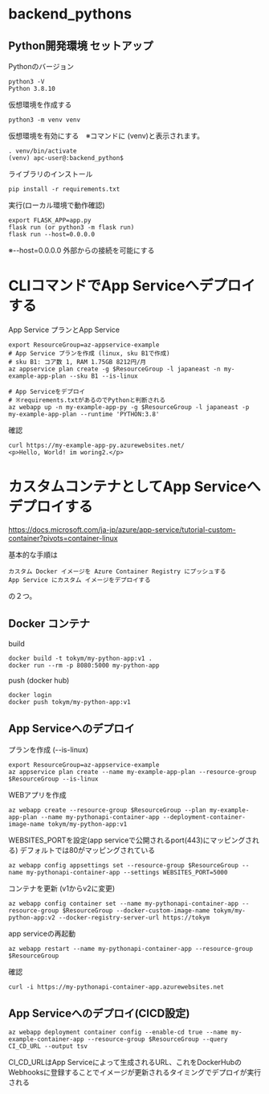 # backend_pythons

## Python開発環境 セットアップ

Pythonのバージョン
```
python3 -V 
Python 3.8.10
```

仮想環境を作成する
```
python3 -m venv venv
```

仮想環境を有効にする　※コマンドに (venv)と表示されます。
```
. venv/bin/activate
(venv) apc-user@:backend_python$
```

ライブラリのインストール
```
pip install -r requirements.txt
```

実行(ローカル環境で動作確認)
```
export FLASK_APP=app.py
flask run (or python3 -m flask run)
flask run --host=0.0.0.0
```
※--host=0.0.0.0 外部からの接続を可能にする



# CLIコマンドでApp Serviceへデプロイする

App Service プランとApp Service
```
export ResourceGroup=az-appservice-example
# App Service プランを作成 (linux, sku B1で作成)
# sku B1: コア数 1, RAM 1.75GB 8212円/月 
az appservice plan create -g $ResourceGroup -l japaneast -n my-example-app-plan --sku B1 --is-linux

# App Serviceをデプロイ
# ※requirements.txtがあるのでPythonと判断される
az webapp up -n my-example-app-py -g $ResourceGroup -l japaneast -p my-example-app-plan --runtime 'PYTHON:3.8'
```

確認
```
curl https://my-example-app-py.azurewebsites.net/
<p>Hello, World! im woring2.</p>
```

# カスタムコンテナとしてApp Serviceへデプロイする

https://docs.microsoft.com/ja-jp/azure/app-service/tutorial-custom-container?pivots=container-linux

基本的な手順は
```
カスタム Docker イメージを Azure Container Registry にプッシュする
App Service にカスタム イメージをデプロイする
```
の２つ。

##  Docker コンテナ

build
```
docker build -t tokym/my-python-app:v1 .
docker run --rm -p 8080:5000 my-python-app 
```

push (docker hub)
```
docker login
docker push tokym/my-python-app:v1
```

## App Serviceへのデプロイ

プランを作成 (--is-linux)
```
export ResourceGroup=az-appservice-example
az appservice plan create --name my-example-app-plan --resource-group $ResourceGroup --is-linux
```

WEBアプリを作成
```
az webapp create --resource-group $ResourceGroup --plan my-example-app-plan --name my-pythonapi-container-app --deployment-container-image-name tokym/my-python-app:v1
```

WEBSITES_PORTを設定(app serviceで公開されるport(443)にマッピングされる) デフォルトでは80がマッピングされている
```
az webapp config appsettings set --resource-group $ResourceGroup --name my-pythonapi-container-app --settings WEBSITES_PORT=5000
```

コンテナを更新 (v1からv2に変更)
```
az webapp config container set --name my-pythonapi-container-app --resource-group $ResourceGroup --docker-custom-image-name tokym/my-python-app:v2 --docker-registry-server-url https://tokym
```

app serviceの再起動
```
az webapp restart --name my-pythonapi-container-app --resource-group $ResourceGroup
```

確認
```
curl -i https://my-pythonapi-container-app.azurewebsites.net
```

## App Serviceへのデプロイ(CICD設定)

```
az webapp deployment container config --enable-cd true --name my-example-container-app --resource-group $ResourceGroup --query CI_CD_URL --output tsv
```
CI_CD_URLはApp Serviceによって生成されるURL、これをDockerHubのWebhooksに登録することでイメージが更新されるタイミングでデプロイが実行される
